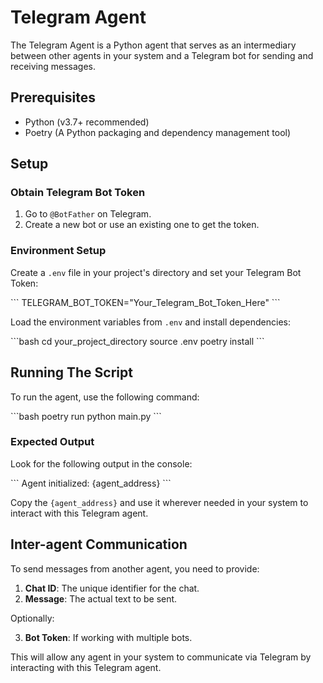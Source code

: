 # Telegram Agent

The Telegram Agent is a Python agent that serves as an intermediary between other agents in your system and a Telegram bot for sending and receiving messages.

## Prerequisites

- Python (v3.7+ recommended)
- Poetry (A Python packaging and dependency management tool)

## Setup

### Obtain Telegram Bot Token

1. Go to `@BotFather` on Telegram.
2. Create a new bot or use an existing one to get the token.

### Environment Setup

Create a `.env` file in your project's directory and set your Telegram Bot Token:

\`\`\`
TELEGRAM_BOT_TOKEN="Your_Telegram_Bot_Token_Here"
\`\`\`

Load the environment variables from `.env` and install dependencies:

\`\`\`bash
cd your_project_directory
source .env
poetry install
\`\`\`

## Running The Script

To run the agent, use the following command:

\`\`\`bash
poetry run python main.py
\`\`\`

### Expected Output

Look for the following output in the console:

\`\`\`
Agent initialized: {agent_address}
\`\`\`

Copy the `{agent_address}` and use it wherever needed in your system to interact with this Telegram agent.

## Inter-agent Communication

To send messages from another agent, you need to provide:

1. **Chat ID**: The unique identifier for the chat.
2. **Message**: The actual text to be sent.

Optionally:

3. **Bot Token**: If working with multiple bots.

This will allow any agent in your system to communicate via Telegram by interacting with this Telegram agent.